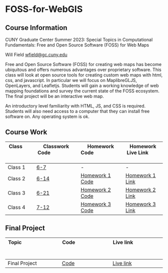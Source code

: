 # FOSS-for-WebGIS

## Course Information
CUNY Graduate Center Summer 2023: Special Topics in Computational Fundamentals: Free and Open Source Software (FOSS) for Web Maps

Will Field
wfield@gc.cuny.edu

Free and Open Source Software (FOSS) for creating web maps has become ubiquitous and offers numerous advantages over proprietary software. This class will look at open source tools for creating custom web maps with html, css, and javascript. In particular we will focus on MaplibreGLJS, OpenLayers, and Leafletjs. Students will gain a working knowledge of web mapping foundations and survey the current state of the FOSS ecosystem. The final project will be an interactive web map.

An introductory level familiarity with HTML, JS, and CSS is required. Students will also need access to a computer that they can install free software on. Any operating system is ok.

    
## Course Work
| Class &nbsp; &nbsp; &nbsp; &nbsp; &nbsp; &nbsp; &nbsp;  &nbsp; &nbsp; &nbsp; &nbsp; &nbsp; &nbsp; &nbsp; &nbsp; &nbsp; &nbsp; | Classwork Code &nbsp; &nbsp; &nbsp; &nbsp; &nbsp; &nbsp; &nbsp;  &nbsp; &nbsp; &nbsp; &nbsp; &nbsp; &nbsp; &nbsp; &nbsp; &nbsp; &nbsp;  | Homework Code &nbsp; &nbsp; &nbsp; &nbsp; &nbsp; &nbsp; &nbsp;  &nbsp; &nbsp; &nbsp; &nbsp; &nbsp; &nbsp; &nbsp; &nbsp; &nbsp; &nbsp; | Homework Live Link &nbsp; &nbsp; &nbsp; &nbsp; &nbsp; |
| ------ | ------ | ----- | ------ | 
| Class 1 | [6-7](https://github.com/lisjak/FOSS-for-WebGIS/tree/main/6-7) | - | - | 
| Class 2 | [6-14](https://github.com/lisjak/FOSS-for-WebGIS/tree/main/6-14) | [Homework 1 Code](https://github.com/lisjak/FOSS-for-WebGIS/tree/main/homework-1) | [Homework 1 Link](https://lisjak.github.io/FOSS-for-WebGIS/homework-1/) | 
| Class 3 | [6-21](https://github.com/lisjak/FOSS-for-WebGIS/tree/main/6-21) | [Homework 2 Code](https://github.com/lisjak/FOSS-for-WebGIS/tree/main/homework-2) | [Homework 2 Link](https://lisjak.github.io/FOSS-for-WebGIS/homework-2/) | 
| Class 4 | [7-12](https://github.com/lisjak/FOSS-for-WebGIS/tree/main/7-12) | [Homework 3 Code](https://github.com/lisjak/FOSS-for-WebGIS/tree/main/homework-3) | [Homework 3 Link](https://lisjak.github.io/FOSS-for-WebGIS/homework-3/) | 

## Final Project
| Topic &nbsp; &nbsp; &nbsp; &nbsp; &nbsp; &nbsp; &nbsp;  &nbsp; &nbsp; &nbsp; &nbsp; &nbsp; &nbsp; &nbsp; &nbsp; &nbsp; &nbsp; &nbsp; &nbsp; &nbsp; &nbsp;&nbsp; &nbsp; &nbsp; &nbsp; &nbsp; &nbsp; &nbsp; &nbsp; &nbsp; &nbsp; &nbsp; &nbsp; &nbsp;| Code &nbsp; &nbsp; &nbsp; &nbsp; &nbsp; &nbsp; &nbsp; &nbsp; &nbsp; &nbsp; &nbsp; &nbsp; &nbsp; &nbsp; &nbsp; &nbsp; &nbsp;&nbsp; &nbsp; &nbsp; &nbsp; &nbsp; &nbsp; &nbsp; &nbsp; &nbsp; &nbsp; &nbsp; &nbsp; &nbsp; &nbsp; &nbsp; &nbsp;| Live link &nbsp; &nbsp; &nbsp; &nbsp; &nbsp; &nbsp; &nbsp; &nbsp; &nbsp; &nbsp; &nbsp; &nbsp; &nbsp;&nbsp; &nbsp; &nbsp; &nbsp; &nbsp; &nbsp; &nbsp; &nbsp; &nbsp; &nbsp; &nbsp; &nbsp; &nbsp; &nbsp; &nbsp; &nbsp; &nbsp; &nbsp; &nbsp; &nbsp; &nbsp; 
| ------ | ------ | ----- 
| Final Project | [Code](https://github.com/lisjak/FOSS-for-WebGIS/tree/main/final-project) | [Live link](https://lisjak.github.io/FOSS-for-WebGIS/final-project/) |


